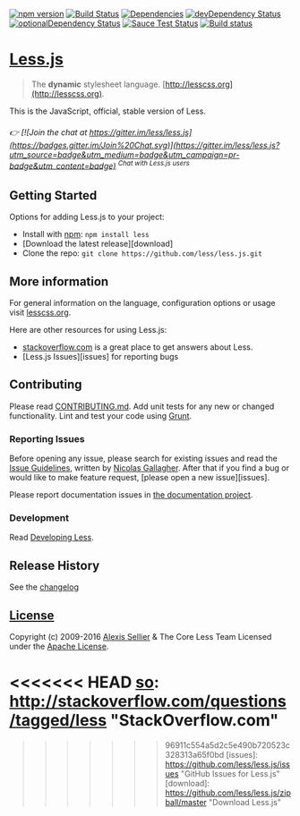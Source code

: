 [![npm version](https://badge.fury.io/js/less.svg)](http://badge.fury.io/js/less) [![Build Status](https://travis-ci.org/less/less.js.svg?branch=master)](https://travis-ci.org/less/less.js)
[![Dependencies](https://david-dm.org/less/less.js.svg)](https://david-dm.org/less/less.js) [![devDependency Status](https://david-dm.org/less/less.js/dev-status.svg)](https://david-dm.org/less/less.js#info=devDependencies) [![optionalDependency Status](https://david-dm.org/less/less.js/optional-status.svg)](https://david-dm.org/less/less.js#info=optionalDependencies)
[![Sauce Test Status](https://saucelabs.com/browser-matrix/less.svg)](https://saucelabs.com/u/less) [![Build status](https://ci.appveyor.com/api/projects/status/bx2qspy3qbuxpl9q/branch/master?svg=true)](https://ci.appveyor.com/project/lukeapage/less-js/branch/master)

# [Less.js](http://lesscss.org)

> The **dynamic** stylesheet language. [http://lesscss.org](http://lesscss.org).

This is the JavaScript, official, stable version of Less.

###### :point_right: [![Join the chat at https://gitter.im/less/less.js](https://badges.gitter.im/Join%20Chat.svg)](https://gitter.im/less/less.js?utm_source=badge&utm_medium=badge&utm_campaign=pr-badge&utm_content=badge) <sup>Chat with Less.js users</sup>


## Getting Started

Options for adding Less.js to your project:

* Install with [npm](https://npmjs.org): `npm install less`
* [Download the latest release][download]
* Clone the repo: `git clone https://github.com/less/less.js.git`

## More information

For general information on the language, configuration options or usage visit [lesscss.org](http://lesscss.org).

Here are other resources for using Less.js:

* [stackoverflow.com][so] is a great place to get answers about Less.
* [Less.js Issues][issues] for reporting bugs


## Contributing
Please read [CONTRIBUTING.md](CONTRIBUTING.md). Add unit tests for any new or changed functionality. Lint and test your code using [Grunt](http://gruntjs.com).

### Reporting Issues

Before opening any issue, please search for existing issues and read the [Issue Guidelines](https://github.com/necolas/issue-guidelines), written by [Nicolas Gallagher](https://github.com/necolas). After that if you find a bug or would like to make feature request, [please open a new issue][issues].

Please report documentation issues in [the documentation project](https://github.com/less/less-docs).

### Development

Read [Developing Less](http://lesscss.org/usage/#developing-less).

## Release History
See the [changelog](CHANGELOG.md)

## [License](LICENSE)

Copyright (c) 2009-2016 [Alexis Sellier](http://cloudhead.io) & The Core Less Team
Licensed under the [Apache License](LICENSE).


<<<<<<< HEAD
[so]: http://stackoverflow.com/questions/tagged/less "StackOverflow.com"
=======
[so]: http://stackoverflow.com/questions/tagged/twitter-bootstrap+less "StackOverflow.com"
>>>>>>> 96911c554a5d2c5e490b720523c328313a65f0bd
[issues]: https://github.com/less/less.js/issues "GitHub Issues for Less.js"
[download]: https://github.com/less/less.js/zipball/master "Download Less.js"
